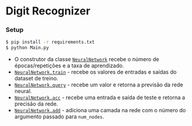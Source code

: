 # Digit Recognizer

### Setup
```bash
$ pip install -r requirements.txt
$ python Main.py
```

- O construtor da classe [`NeuralNetwork`](https://github.com/douglasJovenil/digitRecognizer/blob/master/NeuralNetwork.py#L6) recebe o número de épocas/repetições e a taxa de aprendizado.<br>
- [`NeuralNetwork.train`](https://github.com/douglasJovenil/digitRecognizer/blob/master/NeuralNetwork.py#L15) - recebe os valores de entradas e saídas do dataset de treino.<br>
- [`NeuralNetwork.query`](https://github.com/douglasJovenil/digitRecognizer/blob/master/NeuralNetwork.py#L46) - recebe um valor e retorna a previsão da rede neural.<br>
- [`NeuralNetwork.acc`](https://github.com/douglasJovenil/digitRecognizer/blob/master/NeuralNetwork.py#L54) - recebe uma entrada e saída de teste e retorna a precisão da rede.<br>
- [`NeuralNetwork.add`](https://github.com/douglasJovenil/digitRecognizer/blob/master/NeuralNetwork.py#L62) - adiciona uma camada na rede com o número do argumento passado para `num_nodes`.<br>

